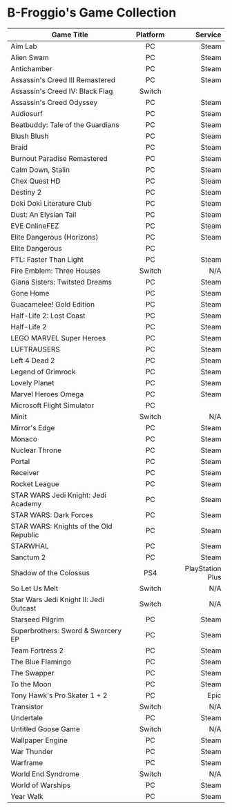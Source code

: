 # B-Froggio's Game Collection

|Game Title|Platform|Service|
|---|:---:|---:|
|Aim Lab|PC|Steam|
|Alien Swam|PC|Steam|
|Antichamber|PC|Steam|
|Assassin's Creed III Remastered|PC|Steam|
|Assassin's Creed IV: Black Flag|Switch|
|Assassin's Creed Odyssey|PC|Steam|
|Audiosurf|PC|Steam|
|Beatbuddy: Tale of the Guardians|PC|Steam|
|Blush Blush|PC|Steam|
|Braid|PC|Steam|
|Burnout Paradise Remastered|PC|Steam|
|Calm Down, Stalin|PC|Steam|
|Chex Quest HD|PC|Steam|
|Destiny 2|PC|Steam|
|Doki Doki Literature Club|PC|Steam|
|Dust: An Elysian Tail|PC|Steam|
|EVE OnlineFEZ|PC|Steam|
|Elite Dangerous (Horizons)|PC|Steam|
|Elite Dangerous|PC|
|FTL: Faster Than Light|PC|Steam|
|Fire Emblem: Three Houses|Switch|N/A|
|Giana Sisters: Twitsted Dreams|PC|Steam|
|Gone Home|PC|Steam|
|Guacamelee! Gold Edition|PC|Steam|
|Half-Life 2: Lost Coast|PC|Steam|
|Half-Life 2|PC|Steam|
|LEGO MARVEL Super Heroes|PC|Steam|
|LUFTRAUSERS|PC|Steam|
|Left 4 Dead 2|PC|Steam|
|Legend of Grimrock|PC|Steam|
|Lovely Planet|PC|Steam|
|Marvel Heroes Omega|PC|Steam|
|Microsoft Flight Simulator|PC|
|Minit|Switch|N/A|
|Mirror's Edge|PC|Steam|
|Monaco|PC|Steam|
|Nuclear Throne|PC|Steam|
|Portal|PC|Steam|
|Receiver|PC|Steam|
|Rocket League|PC|Steam|
|STAR WARS Jedi Knight: Jedi Academy|PC|Steam|
|STAR WARS: Dark Forces|PC|Steam|
|STAR WARS: Knights of the Old Republic|PC|Steam|
|STARWHAL|PC|Steam|
|Sanctum 2|PC|Steam|
|Shadow of the Colossus|PS4|PlayStation Plus|
|So Let Us Melt|Switch|N/A|
|Star Wars Jedi Knight II: Jedi Outcast|Switch|N/A|
|Starseed Pilgrim|PC|Steam|
|Superbrothers: Sword & Sworcery EP|PC|Steam|
|Team Fortress 2|PC|Steam|
|The Blue Flamingo|PC|Steam|
|The Swapper|PC|Steam|
|To the Moon|PC|Steam|
|Tony Hawk's Pro Skater 1 + 2|PC|Epic|
|Transistor|Switch|N/A|
|Undertale|PC|Steam|
|Untitled Goose Game|Switch|N/A|
|Wallpaper Engine|PC|Steam|
|War Thunder|PC|Steam|
|Warframe|PC|Steam|
|World End Syndrome|Switch|N/A|
|World of Warships|PC|Steam|
|Year Walk|PC|Steam|
